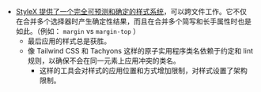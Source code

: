 - [StyleX 提供了一个完全可预测和确定的样式系统](https://stylexjs.com/docs/learn/thinking-in-stylex/#deterministic-resolution)，可以跨文件工作。它不仅在合并多个选择器时产生确定性结果，而且在合并多个简写和长手属性时也是如此。（例如： `margin` vs `margin-top` ）
	- 最后应用的样式总是获胜。
	- 像 Tailwind CSS 和 Tachyons 这样的原子实用程序类名依赖于约定和 lint 规则，以确保不会在同一元素上应用冲突的类名。
		- 这样的工具会对样式的应用位置和方式增加限制，对样式设置了架构限制。